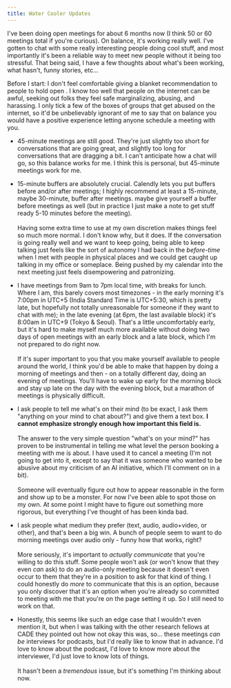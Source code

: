 ```yaml
---
title: Water Cooler Updates
---
```


I've been doing open meetings for about 6 months now (I think 50 or 60 meetings total if you're curious).
On balance, it's working really well. I've gotten to chat with some really interesting people doing cool stuff, and most importantly it's been a reliable way to meet new people without it being too stressful.
That being said, I have a few thoughts about what's been working, what hasn't, funny stories, etc...


Before I start: I don't feel comfortable giving a blanket recommendation to people to hold open .
I know too well that people on the internet can be awful, seeking out folks they feel safe marginalizing, abusing, and harassing.
I only tick a few of the boxes of groups that get abused on the internet, so it'd be unbelievably ignorant of me to say that on balance you would have a positive experience letting anyone schedule a meeting with you.



- 45-minute meetings are still good. They're just slightly too short for conversations that are going great, and slightly too long for conversations that are dragging a bit. I can't anticipate how a chat will go, so this balance works for me. I think this is personal, but 45-minute meetings work for me.
- 15-minute buffers are absolutely crucial. Calendly lets you put buffers before and/or after meetings; I highly recommend at least a 15-minute, maybe 30-minute, buffer after meetings. maybe give yourself a buffer before meetings as well (but in practice I just make a note to get stuff ready 5-10 minutes before the meeting).
<br><br>
Having some extra time to use at my own discretion makes things feel so much more normal. I don't know why, but it does. If the conversation is going really well and we want to keep going, being able to keep talking just feels like the sort of autonomy I had back in the *before-time* when I met with people in physical places and we could get caught up talking in my office or someplace. Being pushed by my calendar into the next meeting just feels disempowering and patronizing.

- I have meetings from 9am to 7pm local time, with breaks for lunch. Where I am, this barely covers most timezones - in the early morning it's 7:00pm in UTC+5 (India Standard Time is UTC+5:30, which is pretty late, but hopefully not totally unreasonable for someone if they want to chat with me); in the late evening (at 6pm, the last available block) it's 8:00am in UTC+9 (Tokyo & Seoul). That's a little uncomfortably early, but it's hard to make myself much more available without doing two days of open meetings with an early block and a late block, which I'm not prepared to do right now.
<br><br>
If it's super important to you that you make yourself available to people around the world, I think you'd be able to make that happen by doing a morning of meetings and then - on a totally different day, doing an evening of meetings. You'll have to wake up early for the morning block and stay up late on the day with the evening block, but a marathon of meetings is physically difficult.


- I ask people to tell me what's on their mind (to be exact, I ask them "anything on your mind to chat about?") and give them a text box. **I cannot emphasize strongly enough how important this field is.**
<br><br>
The answer to the very simple question "what's on your mind?" has proven to be instrumental in telling me what level the person booking a meeting with me is about. I have used it to cancel a meeting (I'm not going to get into it, except to say that it was someone who wanted to be abusive about my criticism of an AI initiative, which I'll comment on in a bit).
<br><br>
Someone will eventually figure out how to appear reasonable in the form and show up to be a monster. For now I've been able to spot those on my own. At some point I might have to figure out something more rigorous, but everything I've thought of has been kinda bad.

- I ask people what medium they prefer (text, audio, audio+video, or other), and that's been a big win. A bunch of people seem to want to do morning meetings over audio only - funny how that works, right?
<br><br>
More seriously, it's important to *actually communicate* that you're willing to do this stuff. Some people won't ask (or won't know that they even *can* ask) to do an audio-only meeting because it doesn't even occur to them that they're in a position to ask for that kind of thing. I could honestly do *more* to communicate that this is an option, because you only discover that it's an option when you're already so committed to meeting with me that you're on the page setting it up. So I still need to work on that.

- Honestly, this seems like such an edge case that I wouldn't even mention it, but when I was talking with the other research fellows at CADE they pointed out how not okay this was, so... these meetings *can be* interviews for podcasts, but I'd really like to know that in advance. I'd love to know about the podcast, I'd love to know more about the interviewer, I'd just love to know lots of things.
<br><br>
It hasn't been a *tremendous* issue, but it's something I'm thinking about now.




[coffee talk]: /blog/coffee-talk
[here]: {{site.meeting}}
